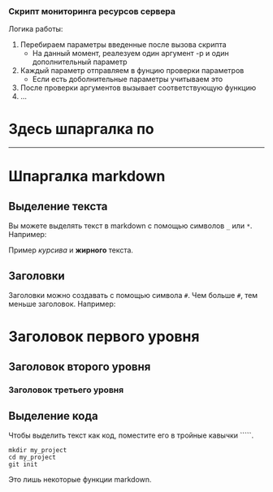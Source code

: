 ### Скрипт мониторинга ресурсов сервера

Логика работы:
1) Перебираем параметры введенные после вызова скрипта
    * На данный момент, реалезуем один аргумент -p и один дополнительный параметр
2) Каждый параметр отправляем в фунцию проверки параметров
    * Если есть доболнительные параметры учитываем это
3) После проверки аргументов вызывает соответствующую функцию
4) ...


# Здесь шпаргалка по  
---
# Шпаргалка markdown

## Выделение текста

Вы можете выделять текст в markdown с помощью символов `_` или `*`. Например:

Пример _курсива_ и **жирного** текста.

## Заголовки

Заголовки можно создавать с помощью символа `#`. Чем больше `#`, тем меньше заголовок. Например:

# Заголовок первого уровня
## Заголовок второго уровня
### Заголовок третьего уровня

## Выделение кода

Чтобы выделить текст как код, поместите его в тройные кавычки `````. 

```
mkdir my_project
cd my_project
git init
```
Это лишь некоторые функции markdown. 